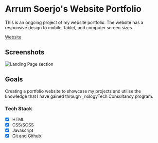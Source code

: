 # Arrum Soerjo's Website Portfolio

This is an ongoing project of my website portfolio. The website has a responsive
design to mobile, tablet, and computer screen sizes.

[Website](https://arrums.github.io/)

## Screenshots

![Landing Page section](https://user-images.githubusercontent.com/100544967/159216593-1398d6d1-1014-454a-873d-e0a649b70de8.PNG)

## Goals

Creating a portfolio website to showcase my projects and utilise the knowledge
that I have gained through \_nologyTech Consultancy program.

### Tech Stack

- [x] HTML
- [x] CSS/SCSS
- [x] Javascript
- [x] Git and Github
